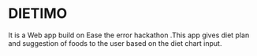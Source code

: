 # DIETIMO
It is a Web app build on Ease the error hackathon .This app gives diet plan and suggestion of foods to the user based on the diet chart input. 

